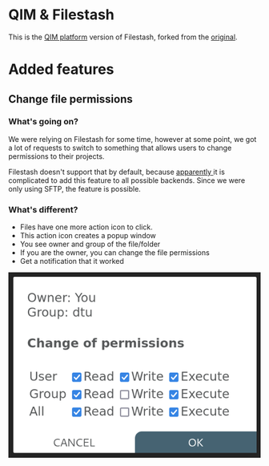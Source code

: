 # QIM & Filestash
This is the [QIM platform](https://platform.qim.dk/) version of Filestash, forked from the [original](https://github.com/mickael-kerjean/filestash).

# Added features

## Change file permissions

### What's going on?
We were relying on Filestash for some time, however at some point, we got a lot 
of requests to switch to something that allows users to change
permissions to their projects.

Filestash doesn't support that by default, because <a href = "https://github.com/mickael-kerjean/filestash/issues/192">apparently </a> it is 
complicated to add this feature to all possible backends. Since we were
only using SFTP, the feature is possible. 

### What's different?
- Files have one more action icon to click.
- This action icon creates a popup window
- You see owner and group of the file/folder
- If you are the owner, you can change the file permissions
- Get a notification that it worked

![plot](./permissions_dialogue.png)
